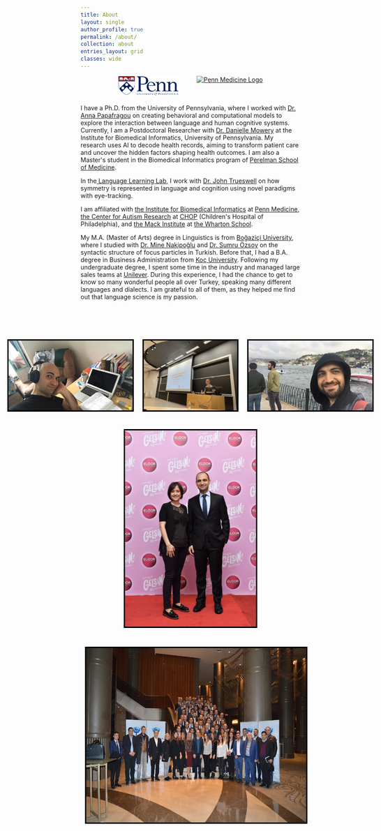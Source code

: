 ```yaml
---
title: About
layout: single
author_profile: true
permalink: /about/
collection: about
entries_layout: grid
classes: wide
---
```


<div style="text-align:center; display:flex; justify-content:center; align-items:center; gap:42px; margin-bottom: 20px;">
    <a href="https://www.upenn.edu/" style="display: flex; align-items: center;">
        <img src="/assets/images/pennlogo.png" alt="The University of Pennsylvania Logo" style="width: auto; height: 45px;"/> <!-- Height adjusted to 30% smaller -->
    </a>
    <a href="https://www.med.upenn.edu/" style="display: flex; align-items: center;">
        <img src="https://www.med.upenn.edu/images/psom_logo_blue.svg" alt="Penn Medicine Logo" style="width: auto; height: 45px;"/> <!-- Height adjusted to 30% smaller -->
    </a>
</div>

<space>
<p>
I have a Ph.D. from the University of Pennsylvania, where I worked with <a href="https://www.langcoglab.com/current-lab-members">Dr. Anna Papafragou</a> on creating behavioral and computational models to explore the interaction between language and human cognitive systems. Currently, I am a Postdoctoral Researcher with <a href="https://www.dbei.med.upenn.edu/bio/danielle-mowery-phd-famia">Dr. Danielle Mowery</a> at the Institute for Biomedical Informatics, University of Pennsylvania. My research uses AI to decode health records, aiming to transform patient care and uncover the hidden factors shaping health outcomes. I am also a Master's student in the Biomedical Informatics program of <a href="https://www.med.upenn.edu/">Perelman School of Medicine</a>.
</p>

<p>In the<a href="https://web.sas.upenn.edu/trueswell-lab/"> Language Learning Lab</a>, I work with <a href="https://web.sas.upenn.edu/trueswell-lab/labmembers/trueswell/"> Dr. John Trueswell</a> on how symmetry is represented in language and cognition using novel paradigms with eye-tracking.
<space>
<p>I am affiliated with <a href="https://ibi.med.upenn.edu/">the Institute for Biomedical Informatics</a> at <a href="https://www.pennmedicine.org/">Penn Medicine</a>, <a href="https://www.research.chop.edu/car/">the Center for Autism Research</a> at <a href="https://www.research.chop.edu/">CHOP</a> (Children's Hospital of Philadelphia), and <a href="https://mackinstitute.wharton.upenn.edu/">the Mack Institute</a> at <a href="https://www.wharton.upenn.edu/">the Wharton School</a>.</p>

<space>
<p>My M.A. (Master of Arts) degree in Linguistics is from <a href="https://linguistics.bogazici.edu.tr/">Boğaziçi University</a>, where I studied with <a href="https://linguistics.bogazici.edu.tr/mine-nakipoglu/">Dr. Mine Nakipoğlu</a> and <a href="https://linguistics.bogazici.edu.tr/sumru-ozsoy/">Dr. Sumru Özsoy</a> on the syntactic structure of focus particles in Turkish. 

<space>
Before that, I had a B.A. degree in Business Administration from <a href="https://www.ku.edu.tr/en/">Koç University</a>. Following my undergraduate degree, I spent some time in the industry and managed large sales teams at <a href="https://www.unilever.com/">Unilever</a>. During this experience, I had the chance to get to know so many wonderful people all over Turkey, speaking many different languages and dialects. I am grateful to all of them, as they helped me find out that language science is my passion.<br>

<br>
<space>

<!-- Images Section -->
<br><br>

<!-- Row 1: Picture1, Picture4, and Picture5 decreased in size -->
<div style="display: flex; justify-content: center; align-items: center; margin-bottom: 20px;">
  <img src="/assets/images/picture1.jpg" alt="Ugurcan Vurgun" style="width: calc(356px * 0.8); height: calc(200px * 0.8); border:3px solid black; margin: 10px;">
  <img src="/assets/images/picture4.jpg" alt="Ugurcan Vurgun" style="width: calc(356px * 0.8); height: calc(200px * 0.8); border:3px solid black; margin: 10px;">
  <img src="/assets/images/picture5.jpg" alt="Ugurcan Vurgun" style="width: calc(356px * 0.8); height: calc(200px * 0.8); border:3px solid black; margin: 10px;">
</div>



<!-- Row 2: Vurgun_Elidor (center aligned) -->
<div style="text-align: center; margin-bottom: 20px;">
  <img src="/assets/images/Vurgun_Elidor.jpg" alt="Ugurcan Vurgun" style="width:300px; height:450px; border:3px solid black; display: inline-block; margin: 10px;">
</div>


<!-- Row 3: Sales teams (center aligned) -->
<div style="text-align: center; margin-bottom: 20px;">
  <img src="/assets/images/picture6.jpg" alt="Ugurcan Vurgun" style="width:712px; height:400px; border:3px solid black; display: inline-block; margin: 10px;">
</div>

